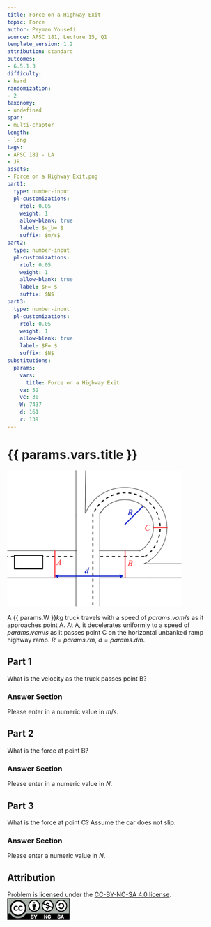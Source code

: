 ```yaml
---
title: Force on a Highway Exit
topic: Force
author: Peyman Yousefi
source: APSC 181, Lecture 15, Q1
template_version: 1.2
attribution: standard
outcomes:
- 6.5.1.3
difficulty:
- hard
randomization:
- 2
taxonomy:
- undefined
span:
- multi-chapter
length:
- long
tags:
- APSC 181 - LA
- JR
assets:
- Force on a Highway Exit.png
part1:
  type: number-input
  pl-customizations:
    rtol: 0.05
    weight: 1
    allow-blank: true
    label: $v_b= $
    suffix: $m/s$
part2:
  type: number-input
  pl-customizations:
    rtol: 0.05
    weight: 1
    allow-blank: true
    label: $F= $
    suffix: $N$
part3:
  type: number-input
  pl-customizations:
    rtol: 0.05
    weight: 1
    allow-blank: true
    label: $F= $
    suffix: $N$
substitutions:
  params:
    vars:
      title: Force on a Highway Exit
    va: 52
    vc: 30
    W: 7437
    d: 161
    r: 139
---
```

# {{ params.vars.title }}
<img src="Force on a Highway Exit.png" width=400>

A {{ params.W }}$kg$ truck travels with a speed of ${{ params.va }}m/s$ as it approaches point A. At A, it decelerates uniformly to a speed of ${{ params.vc }}m/s$ as it passes point C on the horizontal unbanked ramp highway ramp.
$R = {{ params.r }}m$, $d = {{ params.d }}m$.

## Part 1

What is the velocity as the truck passes point B?

### Answer Section

Please enter in a numeric value in $m/s$.

## Part 2

What is the force at point B?

### Answer Section

Please enter in a numeric value in $N$.

## Part 3

What is the force at point C? Assume the car does not slip.

### Answer Section

Please enter a numeric value in $N$.

## Attribution

Problem is licensed under the [CC-BY-NC-SA 4.0 license](https://creativecommons.org/licenses/by-nc-sa/4.0/).<br> ![The Creative Commons 4.0 license requiring attribution-BY, non-commercial-NC, and share-alike-SA license.](https://raw.githubusercontent.com/firasm/bits/master/by-nc-sa.png)